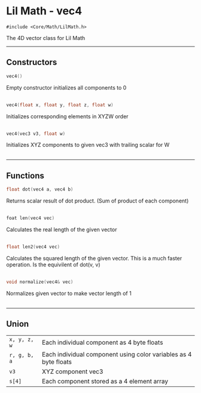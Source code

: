# Lil Math - vec4
`#include <Core/Math/LilMath.h>`

The 4D vector class for Lil Math

---

## Constructors
```cpp
vec4()
```
Empty constructor initializes all components to 0
<br /><br />

```cpp
vec4(float x, float y, float z, float w)
```
Initializes corresponding elements in XYZW order
<br /><br />

```cpp
vec4(vec3 v3, float w)
```
Initializes XYZ components to given vec3 with trailing scalar for W
<br /><br />

---

## Functions
```cpp
float dot(vec4 a, vec4 b)
```
Returns scalar result of dot product. (Sum of product of each component)
<br /><br />

```cpp
foat len(vec4 vec)
```
Calculates the real length of the given vector
<br /><br />

```cpp
float len2(vec4 vec)
```
Calculates the squared length of the given vector. This is a much faster operation. Is the equivilent of dot(v, v)
<br /><br />

```cpp
void normalize(vec4& vec)
```
Normalizes given vector to make vector length of 1
<br /><br />

---

## Union
|||
|--|--|
`x, y, z, w`|Each individual component as 4 byte floats
`r, g, b, a`|Each individual component using color variables as 4 byte floats
`v3`|XYZ component vec3
`s[4]`|Each component stored as a 4 element array